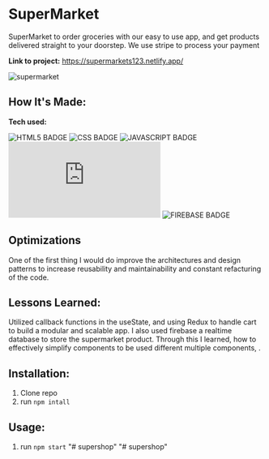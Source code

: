 # SuperMarket

SuperMarket to order groceries with our easy to use app, and get products delivered straight to your doorstep. We use stripe to process your payment

**Link to project:** https://supermarkets123.netlify.app/

![supermarket](https://user-images.githubusercontent.com/101972392/210287860-049f5144-fbc4-4587-861f-e6d6a3ff4b52.gif)

## How It's Made:

**Tech used:** <p>![HTML5 BADGE](https://img.shields.io/static/v1?label=|&message=HTML5&color=23555f&style=plastic&logo=html5) ![CSS BADGE](https://img.shields.io/static/v1?label=|&message=CSS3&color=285f65&style=plastic&logo=css3) ![JAVASCRIPT BADGE](https://img.shields.io/static/v1?label=|&message=JAVASCRIPT&color=3c7f5d&style=plastic&logo=javascript) ![REACT BADGE](https://img.shields.io/static/v1?label=|&message=REACT&color=2b625f&style=plastic&logo=react.js) ![FIREBASE BADGE](https://img.shields.io/static/v1?label=|&message=FIREBASE&color=2b625f&style=plastic&logo=firebase)</p>

## Optimizations

One of the first thing I would do improve the architectures and design patterns to increase reusability and maintainability and constant refacturing of the code.

## Lessons Learned:

Utilized callback functions in the useState, and using Redux to handle cart to build a modular and scalable app. I also used firebase a realtime database to store the supermarket product. Through this I learned, how to effectively simplify components to be used different multiple components, .

## Installation:

1. Clone repo
1. run `npm intall`

## Usage:

1. run `npm start`
"# supershop" 
"# supershop" 
